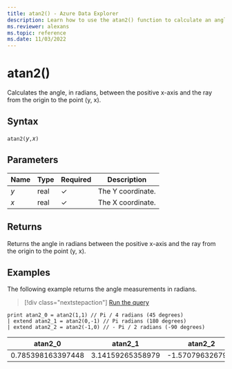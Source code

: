 ```yaml
---
title: atan2() - Azure Data Explorer
description: Learn how to use the atan2() function to calculate an angle in radians between axes.
ms.reviewer: alexans
ms.topic: reference
ms.date: 11/03/2022
---
```

# atan2()

Calculates the angle, in radians, between the positive x-axis and the ray from the origin to the point (y, x).

## Syntax

`atan2(`*y*`,`*x*`)`

## Parameters

| Name | Type | Required | Description |
|--|--|--|--|
| *y* | real | &check; | The Y coordinate.|
| *x* | real | &check; | The X coordinate.|

## Returns

Returns the angle in radians between the positive x-axis and the ray from the origin to the point (y, x).

## Examples

The following example returns the angle measurements in radians.

> [!div class="nextstepaction"]
> <a href="https://dataexplorer.azure.com/?query=H4sIAAAAAAAAAysoyswrUUgsScwzijdQsIWwNAx1DDUV9PUVAjIV9BVMFIoSUzIT84oVNExMFVJS04tSU4s1uWoUUitKUvNSoJoN4ZoNdHThuuE6DS0McGo1gmvVNdQxAGvVhVhthDBA1xJhAAA4Vl3utQAAAA==" target="_blank">Run the query</a>

```kusto
print atan2_0 = atan2(1,1) // Pi / 4 radians (45 degrees)
| extend atan2_1 = atan2(0,-1) // Pi radians (180 degrees)
| extend atan2_2 = atan2(-1,0) // - Pi / 2 radians (-90 degrees)
```

|atan2_0|atan2_1|atan2_2|
|---|---|---|
|0.785398163397448|3.14159265358979|-1.5707963267949|
